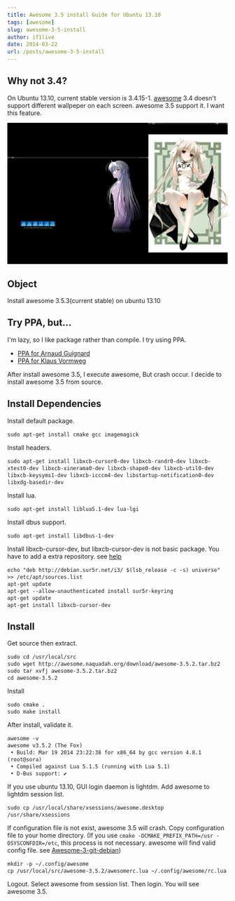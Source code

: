 ```yaml
---
title: Awesome 3.5 install Guide for Ubuntu 13.10
tags: [awesome]
slug: awesome-3-5-install
author: if1live
date: 2014-03-22
url: /posts/awesome-3-5-install
---
```

## Why not 3.4?
On Ubuntu 13.10, current stable version is 3.4.15-1. [awesome][awesome] 3.4 doesn't support different wallpeper on each screen. awesome 3.5 support it. I want this feature.

![step1](multiple-wallpaper.jpg)

## Object
Install awesome 3.5.3(current stable) on ubuntu 13.10

## Try PPA, but...
I'm lazy, so I like package rather than compile. I try using PPA.

* [PPA for Arnaud Guignard](https://launchpad.net/~aguignard/+archive/ppa)
* [PPA for Klaus Vormweg](https://launchpad.net/~klaus-vormweg/+archive/ppa)

After install awesome 3.5, I execute awesome, But crash occur.
I decide to install awesome 3.5 from source.

## Install Dependencies

Install default package.
```
sudo apt-get install cmake gcc imagemagick
```

Install headers.
```
sudo apt-get install libxcb-cursor0-dev libxcb-randr0-dev libxcb-xtest0-dev libxcb-xinerama0-dev libxcb-shape0-dev libxcb-util0-dev libxcb-keysyms1-dev libxcb-icccm4-dev libstartup-notification0-dev libxdg-basedir-dev
```

Install lua.
```
sudo apt-get install liblua5.1-dev lua-lgi
```

Install dbus support.
```
sudo apt-get install libdbus-1-dev
```

Install libxcb-cursor-dev, but libxcb-cursor-dev is not basic package. You have to add a extra repository. see [help](http://i3wm.org/docs/repositories.html#_ubuntu_repository)
```
echo "deb http://debian.sur5r.net/i3/ $(lsb_release -c -s) universe" >> /etc/apt/sources.list
apt-get update
apt-get --allow-unauthenticated install sur5r-keyring
apt-get update
apt-get install libxcb-cursor-dev
```

## Install
Get source then extract.

```
sudo cd /usr/local/src
sudo wget http://awesome.naquadah.org/download/awesome-3.5.2.tar.bz2
sudo tar xvfj awesome-3.5.2.tar.bz2
cd awesome-3.5.2
```

Install
```
sudo cmake .
sudo make install
```

After install, validate it.
```
awesome -v
awesome v3.5.2 (The Fox)
 • Build: Mar 19 2014 23:22:38 for x86_64 by gcc version 4.8.1 (root@sora)
 • Compiled against Lua 5.1.5 (running with Lua 5.1)
 • D-Bus support: ✔
```

If you use ubuntu 13.10, GUI login daemon is lightdm. Add awesome to lightdm session list.

```
sudo cp /usr/local/share/xsessions/awesome.desktop /usr/share/xsessions
```

If configuration file is not exist, awesome 3.5 will crash. Copy configuration file to your home directory. (If you use ```cmake -DCMAKE_PREFIX_PATH=/usr -DSYSCONFDIR=/etc```, this process is not necessary. awesome will find valid config file. see [Awesome-3-git-debian][awesome-3-git-debian])

```
mkdir -p ~/.config/awesome
cp /usr/local/src/awesome-3.5.2/awesomerc.lua ~/.config/awesome/rc.lua
```

Logout. Select awesome from session list. Then login. You will see awesome 3.5.

[awesome]: http://awesome.naquadah.org/
[awesome-3-git-debian]: http://awesome.naquadah.org/wiki/Awesome-3-git-debian
